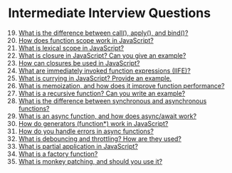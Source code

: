 #  Intermediate Interview Questions  


19. [What is the difference between call(), apply(), and bind()?](.\19.%20What%20is%20the%20difference%20between%20call(),%20apply(),%20and%20bind().md)  
20. [How does function scope work in JavaScript?](.\20.%20How%20does%20function%20scope%20work%20in%20JavaScript.md)  
21. [What is lexical scope in JavaScript?](.\21.%20What%20is%20lexical%20scope%20in%20JavaScript.md)  
22. [What is closure in JavaScript? Can you give an example?](.\22.%20What%20is%20closure%20in%20JavaScript?%20Can%20you%20give%20an%20example.md)  
23. [How can closures be used in JavaScript?](.\23.%20How%20can%20closures%20be%20used%20in%20JavaScript.md)  
24. [What are immediately invoked function expressions (IIFE)?](.\24.%20What%20are%20immediately%20invoked%20function%20expressions%20(IIFE).md)  
25. [What is currying in JavaScript? Provide an example.](.\25.%20What%20is%20currying%20in%20JavaScript?%20Provide%20an%20example..md)  
26. [What is memoization, and how does it improve function performance?](.\26.%20What%20is%20memoization,%20and%20how%20does%20it%20improve%20function%20performance.md)  
27. [What is a recursive function? Can you write an example?](.\27.%20What%20is%20a%20recursive%20function?%20Can%20you%20write%20an%20example.md)  
28. [What is the difference between synchronous and asynchronous functions?](.\28.%20What%20is%20the%20difference%20between%20synchronous%20and%20asynchronous%20functions.md)  
29. [What is an async function, and how does async/await work?](.\29.%20What%20is%20an%20async%20function,%20and%20how%20does%20async-await%20work.md)  
30. [How do generators (function*) work in JavaScript?](.\30.%20How%20do%20generators%20(function*)%20work%20in%20JavaScript.md)  
31. [How do you handle errors in async functions?](.\31.%20How%20do%20you%20handle%20errors%20in%20async%20functions.md)  
32. [What is debouncing and throttling? How are they used?](.\32.%20What%20is%20debouncing%20and%20throttling?%20How%20are%20they%20used.md)  
33. [What is partial application in JavaScript?](.\33.%20What%20is%20partial%20application%20in%20JavaScript.md)  
34. [What is a factory function?](.\34.%20What%20is%20a%20factory%20function.md)  
35. [What is monkey patching, and should you use it?](.\35.%20What%20is%20monkey%20patching,%20and%20should%20you%20use%20it.md)  
